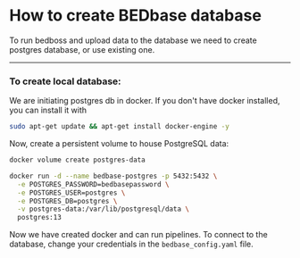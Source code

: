 # How to create BEDbase database

To run bedboss and upload data to the database we need to create postgres database, or use existing one.

---
### To create local database:
We are initiating postgres db in docker.
If you don't have docker installed, you can install it with 
```bash
sudo apt-get update && apt-get install docker-engine -y
```

Now, create a persistent volume to house PostgreSQL data:

```bash
docker volume create postgres-data
```

```bash
docker run -d --name bedbase-postgres -p 5432:5432 \
  -e POSTGRES_PASSWORD=bedbasepassword \
  -e POSTGRES_USER=postgres \
  -e POSTGRES_DB=postgres \
  -v postgres-data:/var/lib/postgresql/data \
  postgres:13
```

Now we have created docker and can run pipelines.
To connect to the database, change your credentials in the `bedbase_config.yaml` file.
